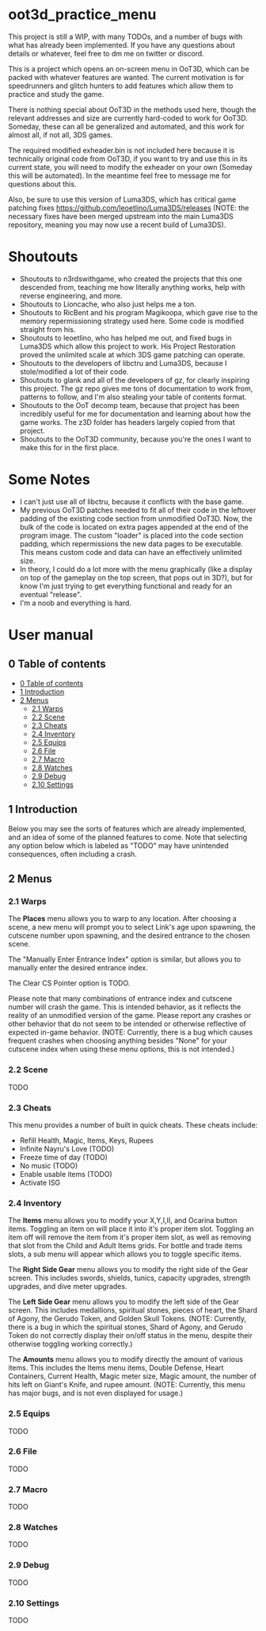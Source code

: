# oot3d_practice_menu
This project is still a WIP, with many TODOs, and a number of bugs with what has already been implemented. If you have any questions about details or whatever, feel free to dm me on twitter or discord.

This is a project which opens an on-screen menu in OoT3D, which can be packed with whatever features are wanted. The current motivation is for speedrunners and glitch hunters to add features which allow them to practice and study the game.

There is nothing special about OoT3D in the methods used here, though the relevant addresses and size are currently hard-coded to work for OoT3D. Someday, these can all be generalized and automated, and this work for almost all, if not all, 3DS games.

The required modified exheader.bin is not included here because it is technically original code from OoT3D, if you want to try and use this in its current state, you will need to modify the exheader on your own (Someday this will be automated). In the meantime feel free to message me for questions about this.

Also, be sure to use this version of Luma3DS, which has critical game patching fixes https://github.com/leoetlino/Luma3DS/releases (NOTE: the necessary fixes have been merged upstream into the main Luma3DS repository, meaning you may now use a recent build of Luma3DS).

# Shoutouts
* Shoutouts to n3rdswithgame, who created the projects that this one descended from, teaching me how literally anything works, help with reverse engineering, and more.
* Shoutouts to Lioncache, who also just helps me a ton.
* Shoutouts to RicBent and his program Magikoopa, which gave rise to the memory repermissioning strategy used here. Some code is modified straight from his.
* Shoutouts to leoetlino, who has helped me out, and fixed bugs in Luma3DS which allow this project to work. His Project Restoration proved the unlimited scale at which 3DS game patching can operate.
* Shoutouts to the developers of libctru and Luma3DS, because I stole/modified a lot of their code.
* Shoutouts to glank and all of the developers of gz, for clearly inspiring this project. The gz repo gives me tons of documentation to work from, patterns to follow, and I'm also stealing your table of contents format.
* Shoutouts to the OoT decomp team, because that project has been incredibly useful for me for documentation and learning about how the game works. The z3D folder has headers largely copied from that project.
* Shoutouts to the OoT3D community, because you're the ones I want to make this for in the first place.

# Some Notes
* I can't just use all of libctru, because it conflicts with the base game.
* My previous OoT3D patches needed to fit all of their code in the leftover padding of the existing code section from unmodified OoT3D. Now, the bulk of the code is located on extra pages appended at the end of the program image. The custom "loader" is placed into the code section padding, which repermissions the new data pages to be executable. This means custom code and data can have an effectively unlimited size.
* In theory, I could do a lot more with the menu graphically (like a display on top of the gameplay on the top screen, that pops out in 3D?), but for know I'm just trying to get everything functional and ready for an eventual "release".
* I'm a noob and everything is hard.

# User manual


## 0 Table of contents
-   [0 Table of contents](#0-table-of-contents)
-   [1 Introduction](#1-introduction)
-   [2 Menus](#2-menus)
    -   [2.1 Warps](#21-warps)
    -   [2.2 Scene](#22-scene)
    -   [2.3 Cheats](#23-cheats)
    -   [2.4 Inventory](#24-inventory)
    -   [2.5 Equips](#25-equips)
    -   [2.6 File](#26-file)
    -   [2.7 Macro](#27-macro)
    -   [2.8 Watches](#28-watches)
    -   [2.9 Debug](#29-debug)
    -   [2.10 Settings](#210-settings)

## 1 Introduction
Below you may see the sorts of features which are already implemented, and an idea of some of the planned features to come. Note that selecting any option below which is labeled as "TODO" may have unintended consequences, often including a crash.

## 2 Menus

### 2.1 Warps
The **Places** menu allows you to warp to any location. After choosing a scene, a new menu will prompt you to select Link's age upon spawning, the cutscene number upon spawning, and the desired entrance to the chosen scene.

The "Manually Enter Entrance Index" option is similar, but allows you to manually enter the desired entrance index.

The Clear CS Pointer option is TODO.

Please note that many combinations of entrance index and cutscene number will crash the game. This is intended behavior, as it reflects the reality of an unmodified version of the game. Please report any crashes or other behavior that do not seem to be intended or otherwise reflective of expected in-game behavior. (NOTE: Currently, there is a bug which causes frequent crashes when choosing anything besides "None" for your cutscene index when using these menu options, this is not intended.)

### 2.2 Scene
TODO

### 2.3 Cheats
This menu provides a number of built in quick cheats. These cheats include:
-   Refill Health, Magic, Items, Keys, Rupees
-   Infinite Nayru's Love (TODO)
-   Freeze time of day (TODO)
-   No music (TODO)
-   Enable usable items (TODO)
-   Activate ISG

### 2.4 Inventory
The **Items** menu allows you to modify your X,Y,I,II, and Ocarina button items. Toggling an item on will place it into it's proper item slot. Toggling an item off will remove the item from it's proper item slot, as well as removing that slot from the Child and Adult Items grids. For bottle and trade items slots, a sub menu will appear which allows you to toggle specific items.

The **Right Side Gear** menu allows you to modify the right side of the Gear screen. This includes swords, shields, tunics, capacity upgrades, strength upgrades, and dive meter upgrades.

The **Left Side Gear** menu allows you to modify the left side of the Gear screen. This includes medallions, spiritual stones, pieces of heart, the Shard of Agony, the Gerudo Token, and Golden Skull Tokens. (NOTE: Currently, there is a bug in which the spiritual stones, Shard of Agony, and Gerudo Token do not correctly display their on/off status in the menu, despite their otherwise toggling working correctly.)

The **Amounts** menu allows you to modify directly the amount of various items. This includes the Items menu items, Double Defense, Heart Containers, Current Health, Magic meter size, Magic amount, the number of hits left on Giant's Knife, and rupee amount. (NOTE: Currently, this menu has major bugs, and is not even displayed for usage.)

### 2.5 Equips
TODO

### 2.6 File
TODO

### 2.7 Macro
TODO

### 2.8 Watches
TODO

### 2.9 Debug
TODO

### 2.10 Settings
TODO
